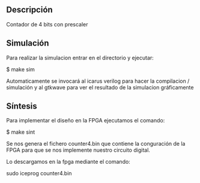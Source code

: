 ## Descripción
Contador de 4 bits con prescaler

## Simulación

Para realizar la simulacion entrar en el directorio y ejecutar:

$ make sim

Automaticamente se invocará al icarus verilog para hacer la compilacion / simulación y al gtkwave para ver el resultado de la simulacion gráficamente

## Síntesis

Para implementar el diseño en la FPGA ejecutamos el comando:

$ make sint

Se nos genera el fichero counter4.bin que contiene la conguración de la FPGA para que se nos implemente nuestro circuito digital.

Lo descargamos en la fpga mediante el comando:

sudo iceprog counter4.bin






